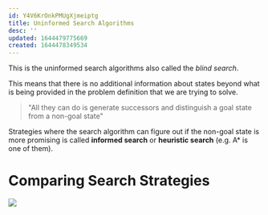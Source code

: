 ```yaml
---
id: Y4V6KrOnkPMUgXjmeiptg
title: Uninformed Search Algorithms
desc: ''
updated: 1644479775669
created: 1644478349534
---
```

This is the uninformed search algorithms also called the *blind search*. 

This means that there is no additional information about states beyond what is being provided in the problem definition that we are trying to solve.

>"All they can do is generate successors and distinguish a goal state from a non-goal state"

Strategies where the search algorithm can figure out if the non-goal state is more promising is called **informed search** or **heuristic search** (e.g. A* is one of them).

# Comparing Search Strategies
![](/assets/images/2022-02-10-08-56-14.png)